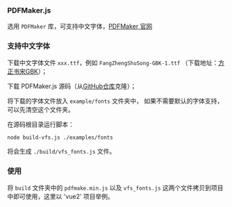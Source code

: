 ### PDFMaker.js

选用 `PDFMaker` 库，可支持中文字体，[PDFMaker 官网](http://pdfmake.org/)

### 支持中文字体

下载中文字体文件 `xxx.ttf`，例如 `FangZhengShuSong-GBK-1.ttf` （下载地址：[方正书宋GBK](https://fileres.fonts.net.cn/font-31610.zip?response-content-disposition=attachment%3Bfilename%3D%22FangZhengShuSong-GBK.zip%22&auth_key=1740965396-67c505d827f912x02471128-0-c94a47277173e39672c10853f30409ba)）；

下载 PDFMaker.js 源码（从[GitHub仓库](https://github.com/bpampuch/pdfmake)克隆）；

将下载的字体文件放入 `example/fonts` 文件夹中， 如果不需要默认的字体支持，可以先清空这个文件夹。

在源码根目录运行脚本：

```bash
node build-vfs.js ./examples/fonts
```

将会生成 `./build/vfs_fonts.js` 文件。


### 使用

将 `build` 文件夹中的 `pdfmake.min.js`  以及 `vfs_fonts.js` 这两个文件拷贝到项目中即可使用，这里以 'vue2' 项目举例。

```vue

```

